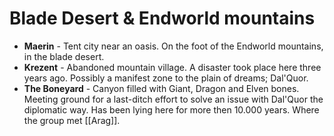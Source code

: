 # Blade Desert & Endworld mountains


* **Maerin** - Tent city near an oasis. On the foot of the Endworld mountains, in the blade desert.
* **Krezent** - Abandoned mountain village. A disaster took place here three years ago. Possibly a manifest zone to the plain of dreams; Dal'Quor.
* **The Boneyard** - Canyon filled with Giant, Dragon and Elven bones. Meeting ground for a last-ditch effort to solve an issue with Dal'Quor the diplomatic way. Has been lying here for more then 10.000 years. Where the group met [[Arag]].